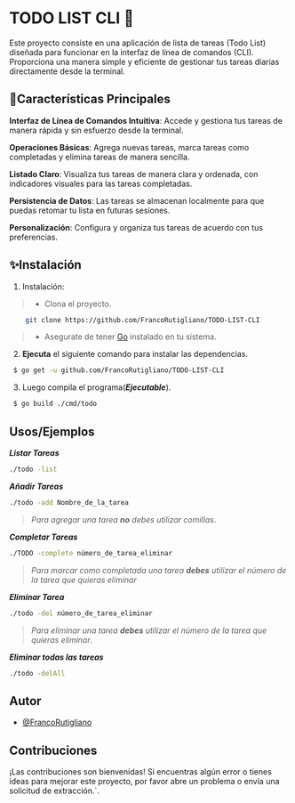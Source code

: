 
# TODO LIST CLI 💙 

Este proyecto consiste en una aplicación de lista de tareas (Todo List) diseñada para funcionar en la interfaz de línea de comandos (CLI). Proporciona una manera simple y eficiente de gestionar tus tareas diarias directamente desde la terminal.



## 🤖Características Principales

**Interfaz de Línea de Comandos Intuitiva**: Accede y gestiona tus tareas de manera rápida y sin esfuerzo desde la terminal.

**Operaciones Básicas**: Agrega nuevas tareas, marca tareas como completadas y elimina tareas de manera sencilla.

**Listado Claro**: Visualiza tus tareas de manera clara y ordenada, con indicadores visuales para las tareas completadas.

**Persistencia de Datos**: Las tareas se almacenan localmente para que puedas retomar tu lista en futuras sesiones.

**Personalización**: Configura y organiza tus tareas de acuerdo con tus preferencias.
## ✨Instalación

1. Instalación:
> - Clona el proyecto.
```bash
    git clone https://github.com/FrancoRutigliano/TODO-LIST-CLI
```
> - Asegurate de tener [Go](https://go.dev/learn/) instalado en tu sistema.

2. **Ejecuta** el siguiente comando para instalar las dependencias.

```bash
 $ go get -u github.com/FrancoRutigliano/TODO-LIST-CLI
```
    
3. Luego compila el programa(***Ejecutable***).

```bash
 $ go build ./cmd/todo
```

## Usos/Ejemplos

***Listar Tareas***
```bash
./todo -list
```

***Añadir Tareas***
```bash
./todo -add Nombre_de_la_tarea
```
> *Para agregar una tarea **no** debes utilizar comillas*.

***Completar Tareas***
```bash
./TODO -complete número_de_tarea_eliminar
```
>*Para marcar como completada una tarea **debes** utilizar el número de la tarea que quieras eliminar*

***Eliminar Tarea***
```bash
./todo -del número_de_tarea_eliminar
```
>*Para eliminar una tarea **debes** utilizar el número de la tarea que quieras eliminar*.

***Eliminar todas las tareas***
```bash
./todo -delAll
```

## Autor

- [@FrancoRutigliano](https://github.com/FrancoRutigliano)


## Contribuciones

¡Las contribuciones son bienvenidas! Si encuentras algún error o tienes ideas para mejorar este proyecto, por favor abre un problema o envía una solicitud de extracción.`.


